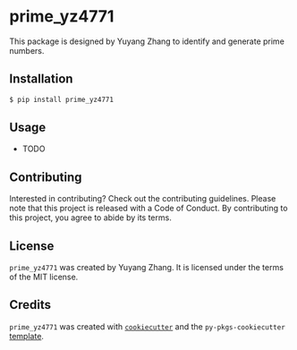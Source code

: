 # prime_yz4771

This package is designed by Yuyang Zhang to identify and generate prime numbers.

## Installation

```bash
$ pip install prime_yz4771
```

## Usage

- TODO

## Contributing

Interested in contributing? Check out the contributing guidelines. Please note that this project is released with a Code of Conduct. By contributing to this project, you agree to abide by its terms.

## License

`prime_yz4771` was created by Yuyang Zhang. It is licensed under the terms of the MIT license.

## Credits

`prime_yz4771` was created with [`cookiecutter`](https://cookiecutter.readthedocs.io/en/latest/) and the `py-pkgs-cookiecutter` [template](https://github.com/py-pkgs/py-pkgs-cookiecutter).
